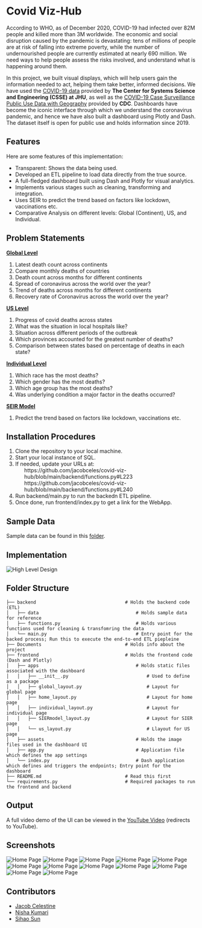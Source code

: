 # Covid Viz-Hub

According to WHO, as of December 2020, COVID-19 had infected over 82M people and killed more than 3M worldwide. 
The economic and social disruption caused by the pandemic is devastating: tens of millions of people are at risk of 
falling into extreme poverty, while the number of undernourished people are currently estimated at nearly 690 million. 
We need ways to help people assess the risks involved, and understand what is happening around them.

In this project, we built visual displays, which will help users gain the information needed to act, helping them take 
better, informed decisions. We have used the [COVID-19 data](https://github.com/CSSEGISandData/COVID-19) provided by 
__The Center for Systems Science and Engineering (CSSE) at JHU__, as well as the 
[COVID-19 Case Surveillance Public Use Data with Geography](https://data.cdc.gov/Case-Surveillance/COVID-19-Case-Surveillance-Public-Use-Data-with-Ge/n8mc-b4w4) 
provided by __CDC__. Dashboards have become the iconic interface through which we understand the coronavirus pandemic, 
and hence we have also built a dashboard using Plotly and Dash. The dataset itself is open for public use and holds 
information since 2019.

## Features
Here are some features of this implementation:
- Transparent: Shows the data being used.
- Developed an ETL pipeline to load data directly from the true source.
- A full-fledged dashboard built using Dash and Plotly for visual analytics.
- Implements various stages such as cleaning, transforming and integration.
- Uses SEIR to predict the trend based on factors like lockdown, vaccinations etc.
- Comparative Analysis on different levels: Global (Continent), US, and Individual.

## Problem Statements
<b><u>Global Level</u></b>
<ol>
    <li>Latest death count across continents</li>
    <li>Compare monthly deaths of countries</li>
    <li>Death count across months for different continents</li>
    <li>Spread of coronavirus across the world over the year?</li>
    <li>Trend of deaths across months for different continents</li>
    <li>Recovery rate of Coronavirus across the world over the year?</li>
</ol>
<b><u>US Level</u></b>
<ol>
    <li>Progress of covid deaths across states</li>
    <li>What was the situation in local hospitals like?</li>
    <li>Situation across different periods of the outbreak</li>
    <li>Which provinces accounted for the greatest number of deaths?</li>
    <li>Comparison between states based on percentage of deaths in each state?</li>
</ol>
<b><u>Individual Level</u></b>
<ol>
    <li>Which race has the most deaths?</li>
    <li>Which gender has the most deaths?</li>
    <li>Which age group has the most deaths?</li>
    <li>Was underlying condition a major factor in the deaths occurred?</li>
</ol>
<b><u>SEIR Model</u></b>
<ol>
    <li>Predict the trend based on factors like lockdown, vaccinations etc.</li>
</ol>

## Installation Procedures
<ol>
    <li>Clone the repository to your local machine.</li>
    <li>Start your local instance of SQL.</li>
    <li>If needed, update your URLs at:
        <ul>https://github.com/jacobceles/covid-viz-hub/blob/main/backend/functions.py#L223</ul>
        <ul>https://github.com/jacobceles/covid-viz-hub/blob/main/backend/functions.py#L240</ul>
    </li>
    <li>Run backend/main.py to run the backedn ETL pipeline.</li>
    <li>Once done, run frontend/index.py to get a link for the WebApp.</li>
</ol>

## Sample Data
Sample data can be found in this [folder](https://github.com/jacobceles/covid-viz-hub/tree/main/backend/data).

## Implementation
![High Level Design](Documents/HLD.png?raw=true "High Level Design")

## Folder Structure
    ├── backend                                 # Holds the backend code (ETL)
    │   ├── data                                    # Holds sample data for reference
    │   ├── functions.py                            # Holds various functions used for cleaning & transfomring the data
    │   └── main.py                                 # Entry point for the backed process; Run this to execute the end-to-end ETL piepleine
    ├── Documents                               # Holds info about the project
    ├── frontend                                # Holds the frontend code (Dash and Plotly)
    │   ├── apps                                    # Holds static files associated with the dashboard
    │   │   ├── __init__.py                             # Used to define as a package
    │   │   ├── global_layout.py                        # Layout for global page
    │   │   ├── home_layout.py                          # Layout for home page
    │   │   ├── individual_layout.py                    # Layout for individual page
    │   │   ├── SIERmodel_layout.py                     # Layout for SIER page
    │   │   └── us_layout.py                            # Llayout for US page
    │   ├── assets                                  # Holds the image files used in the dashboard UI
    │   ├── app.py                                  # Application file which defines the app settings
    │   └── index.py                                # Dash application which defines and triggers the endpoints; Entry point for the dashboard
    ├── README.md                               # Read this first
    └── requirements.py                         # Required packages to run the frontend and backend

## Output
A full video demo of the UI can be viewed in the [YouTube Video]() (redirects to YouTube).

## Screenshots
![Home Page](Documents/home.png?raw=true)
![Home Page](Documents/global_1.png?raw=true)
![Home Page](Documents/global_2.png?raw=true)
![Home Page](Documents/global_3.png?raw=true)
![Home Page](Documents/global_4.png?raw=true)
![Home Page](Documents/us_1.png?raw=true)
![Home Page](Documents/us_2.png?raw=true)
![Home Page](Documents/us_3.png?raw=true)
![Home Page](Documents/us_4.png?raw=true)
![Home Page](Documents/individual.png?raw=true)
![Home Page](Documents/seir_1.png?raw=true)
![Home Page](Documents/seir_2.png?raw=true)

## Contributors
- [Jacob Celestine](https://jacobcelestine.com/)
- [Nisha Kumari](https://github.com/nishabbsr)
- [Sihao Sun](https://github.com/sihaosunru)
